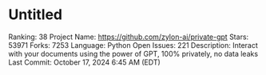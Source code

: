 # Untitled

Ranking: 38
Project Name: https://github.com/zylon-ai/private-gpt
Stars: 53971
Forks: 7253
Language: Python
Open Issues: 221
Description: Interact with your documents using the power of GPT, 100% privately, no data leaks
Last Commit: October 17, 2024 6:45 AM (EDT)